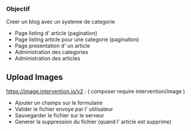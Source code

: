 ### Objectif 

Creer un blog avec un systeme de categorie


- Page listing d' article (pagination)
- Page listing article pour une categorie (pagination)
- Page presentation d' un article
- Administration des categories
- Administration des articles


## Upload Images

https://image.intervention.io/v2 : ( composer require intervention/image )


- Ajouter un champs sur le formulaire
- Valider le fichier envoye par l' utilisateur
- Sauvegarder le fichier sur le serveur
- Generer la suppression du fichier (quand l' article est supprime)
